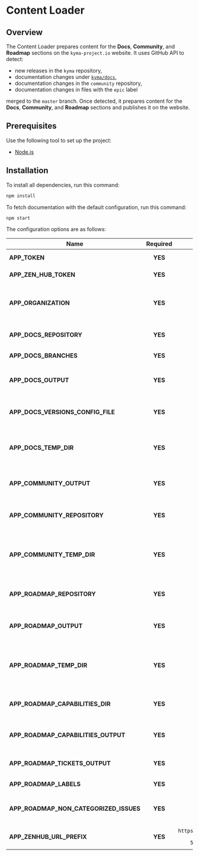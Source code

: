 # Content Loader

## Overview

The Content Loader prepares content for the **Docs**, **Community**, and **Roadmap** sections on the `kyma-project.io` website. It uses GitHub API to detect:

- new releases in the `kyma` repository,
- documentation changes under [`kyma/docs`](https://github.com/kyma-project/kyma/tree/master/docs),
- documentation changes in the `community` repository,
- documentation changes in files with the `epic` label

merged to the `master` branch. Once detected, it prepares content for the **Docs**, **Community**, and **Roadmap** sections and publishes it on the website.

## Prerequisites

Use the following tool to set up the project:

- [Node.js](https://nodejs.org/en/)

## Installation

To install all dependencies, run this command:

``` bash
npm install
```

To fetch documentation with the default configuration, run this command:

``` bash
npm start
```

The configuration options are as follows:

| Name                                    | Required | Default value            | Description                                                           |
| ----------------------------------------| :------: | :----------------------: | --------------------------------------------------------------------- |
| **APP_TOKEN**                           | **YES**  | `null`                   | GitHub API OAuth token                                            |
| **APP_ZEN_HUB_TOKEN**                   | **YES**  | `null`                   | ZenHub API OAuth token                                            |
| **APP_ORGANIZATION**                    | **YES**  | `kyma-project`           | GitHub organization that owns a given repository                  |
| **APP_DOCS_REPOSITORY**                 | **YES**  | `kyma`                   | Repository with documentation                                     |
| **APP_DOCS_BRANCHES**                   | **YES**  | `["master"]`             | Branches with documentation                                       |
| **APP_DOCS_OUTPUT**                     | **YES**  | `docs`                   | Path for storing the documentation results                        |
| **APP_DOCS_VERSIONS_CONFIG_FILE**       | **YES**  | `versions.json`          | Path to the website documentation configuration                   |
| **APP_DOCS_TEMP_DIR**                   | **YES**  | `tempDocsDir`            | Path for storing temporary data for documentation                 |
| **APP_COMMUNITY_OUTPUT**                | **YES**  | `community`              | Path for storing the community content results                    |
| **APP_COMMUNITY_REPOSITORY**            | **YES**  | `community`              | Repository with the community content                             |
| **APP_COMMUNITY_TEMP_DIR**              | **YES**  | `tempCommunityDir`       | Path for storing temporary data for the community content             |
| **APP_ROADMAP_REPOSITORY**              | **YES**  | `community`              | Repository with capabilities descriptions                         |
| **APP_ROADMAP_OUTPUT**                  | **YES**  | `roadmap`                | Path for storing the roadmap content results                      |
| **APP_ROADMAP_TEMP_DIR**                | **YES**  | `tempRoadmapDir`         | Path for storing temporary data for the roadmap content               |
| **APP_ROADMAP_CAPABILITIES_DIR**        | **YES**  | `capabilities`           | Capabilities location in the `community` repository                 |
| **APP_ROADMAP_CAPABILITIES_OUTPUT**     | **YES**  | `roadmap/capabilities`   | Path for storing the capabilities results                         |
| **APP_ROADMAP_TICKETS_OUTPUT**          | **YES**  | `roadmap/tickets.json`   | Path for storing the tickets results                              |
| **APP_ROADMAP_LABELS**                  | **YES**  | `["Epic"]`               | Labels for tickets                                                |
| **APP_ROADMAP_NON_CATEGORIZED_ISSUES**  | **YES**  | `Future`                 | Release name for non-categorized issues                           |
| **APP_ZENHUB_URL_PREFIX**               | **YES**  | `https://app.zenhub.com/workspaces/kyma---all-repositories-5b6d5985084045741e744dea/issues` | Prefix to a ZenHub issue URL |
